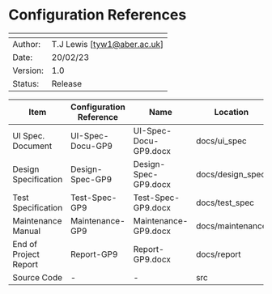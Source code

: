 # Configuration References

| <!-- Blank --> | <!-- Blank -->              |
|----------------|-----------------------------|
| Author:        | T.J Lewis [tyw1@aber.ac.uk] |
| Date:          | 20/02/23                    |
| Version:       | 1.0                         |
| Status:        | Release                     |

| **Item**                   | **Configuration Reference** | **Name**              | **Location**     | **Status** | **Current Version** |
|----------------------------|-----------------------------|-----------------------|------------------|------------|---------------------|
| UI Spec. Document          | UI-Spec-Docu-GP9            | UI-Spec-Docu-GP9.docx | docs/ui_spec     | Release    | 1.0                 |
| Design Specification       | Design-Spec-GP9             | Design-Spec-GP9.docx  | docs/design_spec | N/A        | N/A                 |
| Test Specification         | Test-Spec-GP9               | Test-Spec-GP9.docx    | docs/test_spec   | Review     | 0.5                 |
| Maintenance Manual         | Maintenance-GP9             | Maintenance-GP9.docx  | docs/maintenance | N/A        | N/A                 |
| End of Project Report      | Report-GP9                  | Report-GP9.docx       | docs/report      | N/A        | N/A                 |
| Source Code                | -                           | -                     | src              | N/A        | N/A                 |
